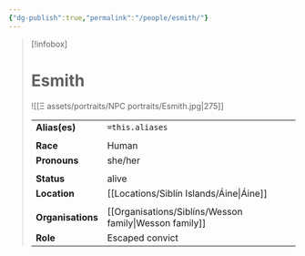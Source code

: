 ```yaml
---
{"dg-publish":true,"permalink":"/people/esmith/"}
---
```


> [!infobox] 
> 
> # Esmith
> ![[Ξ assets/portraits/NPC portraits/Esmith.jpg\|275]]
> 
> | | |
> | --- | --- |
> | **Alias(es)** | `=this.aliases` |
> | | | 
> | **Race** | Human |
> | **Pronouns** | she/her |
> | | | 
> | **Status** | alive | 
> | **Location** | [[Locations/Siblín Islands/Áine\|Áine]] |
> | | | 
> | **Organisations** | [[Organisations/Siblíns/Wesson family\|Wesson family]] |
> | **Role** | Escaped convict |